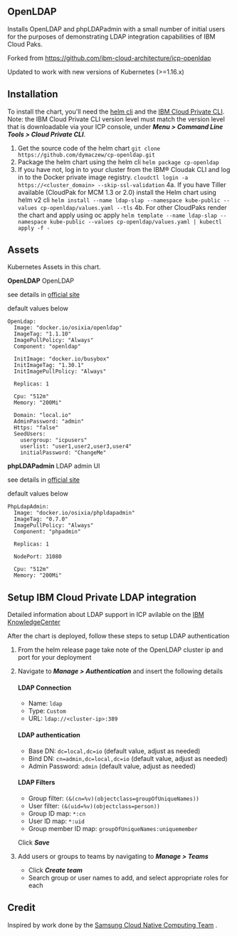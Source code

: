 ## OpenLDAP

Installs OpenLDAP and phpLDAPadmin with a small number of initial users for the purposes of demonstrating LDAP integration capabilities of IBM Cloud Paks.

Forked from https://github.com/ibm-cloud-architecture/icp-openldap

Updated to work with new versions of Kubernetes (>=1.16.x)

## Installation
To install the chart, you'll need the [helm cli](https://www.ibm.com/support/knowledgecenter/SSBS6K_2.1.0/app_center/create_helm_cli.html?view=kc) and the [IBM Cloud Private CLI](https://www.ibm.com/support/knowledgecenter/SSBS6K_2.1.0/manage_cluster/install_cli.html?view=kc). Note: the IBM Cloud Private CLI version level must match the version level that is downloadable via your ICP console, under ***Menu > Command Line Tools > Cloud Private CLI***.

1. Get the source code of the helm chart
   `git clone https://github.com/dymaczew/cp-openldap.git`
2. Package the helm chart using the helm cli
   `helm package cp-openldap`
3. If you have not, log in to your cluster from the IBM® Cloudak CLI and log in to the Docker private image registry.
   `cloudctl login -a https://<cluster_domain> --skip-ssl-validation`
4a. If you have Tiller available (CloudPak for MCM 1.3 or 2.0) install the Helm chart using helm v2 cli 
   `helm install --name ldap-slap --namespace kube-public --values cp-openldap/values.yaml --tls`
4b. For other CloudPaks render the chart and apply using oc apply
   `helm template --name ldap-slap --namespace kube-public --values cp-openldap/values.yaml | kubectl apply -f -`

## Assets

Kubernetes Assets in this chart.

**OpenLDAP**
OpenLDAP

see details in [official site](http://www.openldap.org/)

default values below

```
OpenLdap:
  Image: "docker.io/osixia/openldap"
  ImageTag: "1.1.10"
  ImagePullPolicy: "Always"
  Component: "openldap"

  InitImage: "docker.io/busybox"
  InitImageTag: "1.30.1"
  InitImagePullPolicy: "Always"

  Replicas: 1

  Cpu: "512m"
  Memory: "200Mi"

  Domain: "local.io"
  AdminPassword: "admin"
  Https: "false"
  SeedUsers: 
    usergroup: "icpusers"
    userlist: "user1,user2,user3,user4"
    initialPassword: "ChangeMe"
```

**phpLDAPadmin**
LDAP admin UI

see details in [official site](http://phpldapadmin.sourceforge.net/)

default values below
```
PhpLdapAdmin:
  Image: "docker.io/osixia/phpldapadmin"
  ImageTag: "0.7.0"
  ImagePullPolicy: "Always"
  Component: "phpadmin"

  Replicas: 1

  NodePort: 31080

  Cpu: "512m"
  Memory: "200Mi"
```

## Setup IBM Cloud Private LDAP integration

Detailed information about LDAP support in ICP avilable on the [IBM KnowledgeCenter](https://www.ibm.com/support/knowledgecenter/SSBS6K_2.1.0/user_management/configure_ldap.html)

After the chart is deployed, follow these steps to setup LDAP authentication
 
 1. From the helm release page take note of the OpenLDAP cluster ip and port for your deployment
 2. Navigate to ***Manage > Authentication*** and insert the following details
    #### LDAP Connection
    - Name: `ldap`
    - Type: `Custom`
    - URL: `ldap://<cluster-ip>:389`
    
    #### LDAP authentication
    - Base DN: `dc=local,dc=io` (default value, adjust as needed)
    - Bind DN: `cn=admin,dc=local,dc=io` (default value, adjust as needed)
    - Admin Password: `admin` (default value, adjust as needed)
    
    #### LDAP Filters
    - Group filter: `(&(cn=%v)(objectclass=groupOfUniqueNames))`
    - User filter: `(&(uid=%v)(objectclass=person))`
    - Group ID map: `*:cn`
    - User ID map: `*:uid`
    - Group member ID map: `groupOfUniqueNames:uniquemember`

    Click ***Save***
    
 3. Add users or groups to teams by navigating to ***Manage > Teams***
    - Click ***Create team***
    - Search group or user names to add, and select appropriate roles for each
    

## Credit

Inspired by work done by the [Samsung Cloud Native Computing Team](https://github.com/samsung-cnct) .

